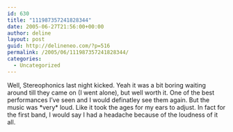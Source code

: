 ```yaml
---
id: 630
title: "111987357241828344"
date: 2005-06-27T21:56:00+00:00
author: deline
layout: post
guid: http://delineneo.com/?p=516
permalink: /2005/06/111987357241828344/
categories:
  - Uncategorized
---
```

Well, Stereophonics last night kicked. Yeah it was a bit boring waiting around till they came on (I went alone), but well worth it. One of the best performances I&#8217;ve seen and I would definatley see them again. But the music was \*very\* loud. Like it took the ages for my ears to adjust. In fact for the first band, I would say I had a headache because of the loudness of it all.
